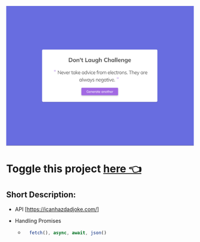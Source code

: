 ![projectSnapshot](./dist/projectSnapshot.png)

# Toggle this project [here 👈](https://jokes-random.netlify.app/)

## Short Description:

- API [https://icanhazdadjoke.com/]

- Handling Promises
  - ```javascript
      fetch(), async, await, json()
    ```
